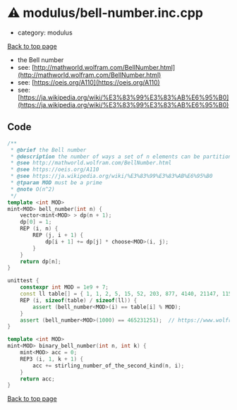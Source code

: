 <!-- mathjax config similar to math.stackexchange -->
<script type="text/javascript" async
  src="https://cdnjs.cloudflare.com/ajax/libs/mathjax/2.7.5/MathJax.js?config=TeX-MML-AM_CHTML">
</script>
<script type="text/x-mathjax-config">
  MathJax.Hub.Config({
    TeX: { equationNumbers: { autoNumber: "AMS" }},
    tex2jax: {
      inlineMath: [ ['$','$'] ],
      processEscapes: true
    },
    "HTML-CSS": { matchFontHeight: false },
    displayAlign: "left",
    displayIndent: "2em"
  });
</script>

<script type="text/javascript" src="https://cdnjs.cloudflare.com/ajax/libs/jquery/3.4.1/jquery.min.js"></script>
<script src="https://cdn.jsdelivr.net/npm/jquery-balloon-js@1.1.2/jquery.balloon.min.js" integrity="sha256-ZEYs9VrgAeNuPvs15E39OsyOJaIkXEEt10fzxJ20+2I=" crossorigin="anonymous"></script>
<script type="text/javascript" src="../../assets/js/copy-button.js"></script>
<link rel="stylesheet" href="../../assets/css/copy-button.css" />


# :warning: modulus/bell-number.inc.cpp
* category: modulus


[Back to top page](../../index.html)

* the Bell number
* see: [http://mathworld.wolfram.com/BellNumber.html](http://mathworld.wolfram.com/BellNumber.html)
* see: [https://oeis.org/A110](https://oeis.org/A110)
* see: [https://ja.wikipedia.org/wiki/%E3%83%99%E3%83%AB%E6%95%B0](https://ja.wikipedia.org/wiki/%E3%83%99%E3%83%AB%E6%95%B0)


## Code
```cpp
/**
 * @brief the Bell number
 * @description the number of ways a set of n elements can be partitioned into nonempty subsets
 * @see http://mathworld.wolfram.com/BellNumber.html
 * @see https://oeis.org/A110
 * @see https://ja.wikipedia.org/wiki/%E3%83%99%E3%83%AB%E6%95%B0
 * @tparam MOD must be a prime
 * @note O(n^2)
 */
template <int MOD>
mint<MOD> bell_number(int n) {
    vector<mint<MOD> > dp(n + 1);
    dp[0] = 1;
    REP (i, n) {
        REP (j, i + 1) {
            dp[i + 1] += dp[j] * choose<MOD>(i, j);
        }
    }
    return dp[n];
}

unittest {
    constexpr int MOD = 1e9 + 7;
    const ll table[] = { 1, 1, 2, 5, 15, 52, 203, 877, 4140, 21147, 115975, 678570, 4213597, 27644437, 190899322, 1382958545, 10480142147, 82864869804, 682076806159, 5832742205057, 51724158235372, 474869816156751, 4506715738447323, 44152005855084346, 445958869294805289 };
    REP (i, sizeof(table) / sizeof(ll)) {
        assert (bell_number<MOD>(i) == table[i] % MOD);
    }
    assert (bell_number<MOD>(1000) == 465231251);  // https://www.wolframalpha.com/input/?i=1000-th+bell+number+modulo+10%5E9+%2B+7
}

template <int MOD>
mint<MOD> binary_bell_number(int n, int k) {
    mint<MOD> acc = 0;
    REP3 (i, 1, k + 1) {
        acc += stirling_number_of_the_second_kind(n, i);
    }
    return acc;
}

```

[Back to top page](../../index.html)

